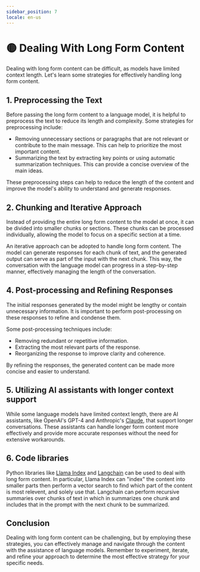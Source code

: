 ```yaml
---
sidebar_position: 7
locale: en-us
---
```


# 🟡 Dealing With Long Form Content

Dealing with long form content can be difficult, as models have limited context length. Let's learn some strategies for effectively handling long form content.

## 1. Preprocessing the Text

Before passing the long form content to a language model, it is helpful to preprocess the text to reduce its length and complexity. Some strategies for preprocessing include:

- Removing unnecessary sections or paragraphs that are not relevant or contribute to the main message. This can help to prioritize the most important content.
- Summarizing the text by extracting key points or using automatic summarization techniques. This can provide a concise overview of the main ideas.

These preprocessing steps can help to reduce the length of the content and improve the model's ability to understand and generate responses.

## 2. Chunking and Iterative Approach

Instead of providing the entire long form content to the model at once, it can be divided into smaller chunks or sections. These chunks can be processed individually, allowing the model to focus on a specific section at a time.

An iterative approach can be adopted to handle long form content. The model can generate responses for each chunk of text, and the generated output can serve as part of the input with the next chunk. This way, the conversation with the language model can progress in a step-by-step manner, effectively managing the length of the conversation.

## 4. Post-processing and Refining Responses

The initial responses generated by the model might be lengthy or contain unnecessary information. It is important to perform post-processing on these responses to refine and condense them.

Some post-processing techniques include:

- Removing redundant or repetitive information.
- Extracting the most relevant parts of the response.
- Reorganizing the response to improve clarity and coherence.

By refining the responses, the generated content can be made more concise and easier to understand.

## 5. Utilizing AI assistants with longer context support

While some language models have limited context length, there are AI assistants, like OpenAI's GPT-4 and Anthropic's [Claude](https://www.anthropic.com/index/100k-context-windows), that support longer conversations. These assistants can handle longer form content more effectively and provide more accurate responses without the need for extensive workarounds.

## 6. Code libraries

Python libraries like [Llama Index](https://github.com/jerryjliu/llama_index) and [Langchain](https://github.com/langchain-ai/langchain) can be used to deal with long form content. In particular, Llama Index can "index" the content into smaller parts then perform a vector search to find which part of the content is most relevent, and solely use that. Langchain can perform recursive summaries over chunks of text in which in summarizes one chunk and includes that in the prompt with the next chunk to be summarized.

## Conclusion

Dealing with long form content can be challenging, but by employing these strategies, you can effectively manage and navigate through the content with the assistance of language models. Remember to experiment, iterate, and refine your approach to determine the most effective strategy for your specific needs.
